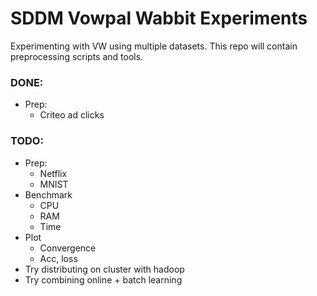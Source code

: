 # SDDM Vowpal Wabbit Experiments

Experimenting with VW using multiple datasets. 
This repo will contain preprocessing scripts and tools.

### DONE:
* Prep:
    * Criteo ad clicks

### TODO:
* Prep:
    * Netflix
    * MNIST
* Benchmark
    * CPU
    * RAM
    * Time
* Plot
    * Convergence
    * Acc, loss
* Try distributing on cluster with hadoop
* Try combining online + batch learning